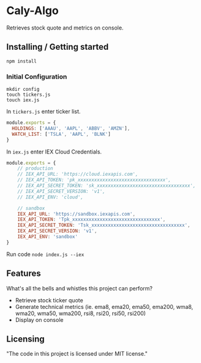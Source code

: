 # Caly-Algo

Retrieves stock quote and metrics on console.

## Installing / Getting started

```shell
npm install
```

### Initial Configuration

```shell
mkdir config
touch tickers.js
touch iex.js
```

In `tickers.js` enter ticker list.

```javascript
module.exports = {
  HOLDINGS: ['AAAU', 'AAPL', 'ABBV', 'AMZN'],
  WATCH_LIST: ['TSLA', 'AAPL', 'BLNK']
}
```

In `iex.js` enter IEX Cloud Credentials.

```javascript
module.exports = {
    // production
    // IEX_API_URL: 'https://cloud.iexapis.com',
    // IEX_API_TOKEN: 'pk_xxxxxxxxxxxxxxxxxxxxxxxxxxxxxxxx',
    // IEX_API_SECRET_TOKEN: 'sk_xxxxxxxxxxxxxxxxxxxxxxxxxxxxxxxxxx',
    // IEX_API_SECRET_VERSION: 'v1',
    // IEX_API_ENV: 'cloud',

    // sandbox
    IEX_API_URL: 'https://sandbox.iexapis.com',
    IEX_API_TOKEN: 'Tpk_xxxxxxxxxxxxxxxxxxxxxxxxxxxxxxxx',
    IEX_API_SECRET_TOKEN: 'Tsk_xxxxxxxxxxxxxxxxxxxxxxxxxxxxxxxxxx',
    IEX_API_SECRET_VERSION: 'v1',
    IEX_API_ENV: 'sandbox'
}
```

Run code `node index.js --iex`

## Features

What's all the bells and whistles this project can perform?
* Retrieve stock ticker quote
* Generate technical metrics (ie. ema8, ema20, ema50, ema200, wma8, wma20, wma50, wma200, rsi8, rsi20, rsi50, rsi200)
* Display on console
## Licensing

"The code in this project is licensed under MIT license."